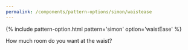 ```yaml
---
permalink: /components/pattern-options/simon/waistease
---
```

{% include pattern-option.html pattern='simon' option='waistEase' %}

How much room do you want at the waist?

